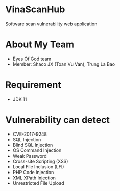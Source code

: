 # VinaScanHub
Software scan vulnerability web application

# About My Team
- Eyes Of God team
- Member: Shaco JX (Toan Vu Van), Trung La Bao

# Requirement
- JDK 11

# Vulnerability can detect
 - CVE-2017-9248
 - SQL Injection
 - Blind SQL Injection
 - OS Command Injection
 - Weak Password
 - Cross-site Scripting (XSS)
 - Local File Inclusion (LFI)
 - PHP Code Injection
 - XML XPath Injection
 - Unrestricted File Upload
